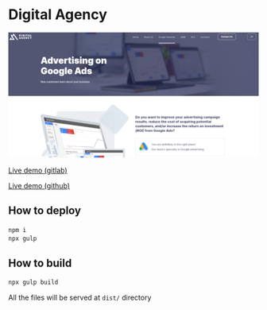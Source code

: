 # Digital Agency

![preview](img/preview.png)

[Live demo (gitlab)](https://w973.gitlab.io/digital_agency)

[Live demo (github)](https://nuckle.github.io/digital_agency)

## How to deploy 

```sh
npm i
npx gulp
```

## How to build 

```sh
npx gulp build 
```

All the files will be served at `dist/` directory
